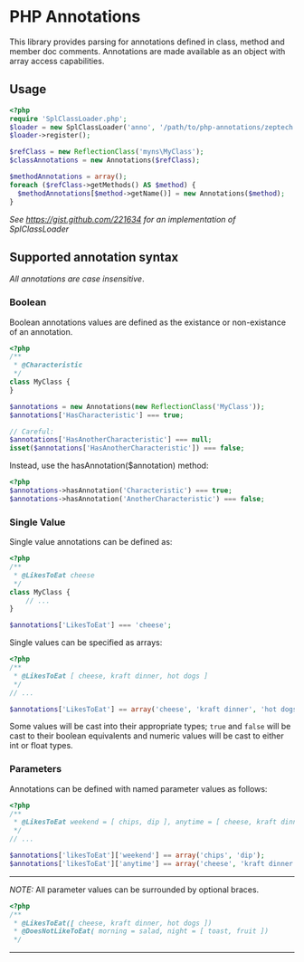# PHP Annotations

This library provides parsing for annotations defined in class, method and
member doc comments. Annotations are made available as an object with array
access capabilities.

## Usage

```php
<?php
require 'SplClassLoader.php';
$loader = new SplClassLoader('anno', '/path/to/php-annotations/zeptech');
$loader->register();

$refClass = new ReflectionClass('myns\MyClass');
$classAnnotations = new Annotations($refClass);

$methodAnnotations = array();
foreach ($refClass->getMethods() AS $method) {
  $methodAnnotations[$method->getName()] = new Annotations($method);
}
```
*See <https://gist.github.com/221634> for an implementation of SplClassLoader*

## Supported annotation syntax

_All annotations are case insensitive_.

### Boolean

Boolean annotations values are defined as the existance or non-existance of an
annotation.

```php
<?php
/**
 * @Characteristic
 */
class MyClass {
}

$annotations = new Annotations(new ReflectionClass('MyClass'));
$annotations['HasCharacteristic'] === true;

// Careful:
$annotations['HasAnotherCharacteristic'] === null;
isset($annotations['HasAnotherCharacteristic']) === false;
```

Instead, use the hasAnnotation($annotation) method:
```php
<?php
$annotations->hasAnnotation('Characteristic') === true;
$annotations->hasAnnotation('AnotherCharacteristic') === false;
```
### Single Value

Single value annotations can be defined as:

```php
<?php
/**
 * @LikesToEat cheese
 */
class MyClass {
    // ...
}

$annotations['LikesToEat'] === 'cheese';
```

Single values can be specified as arrays:

```php
<?php
/**
 * @LikesToEat [ cheese, kraft dinner, hot dogs ]
 */
// ...

$annotations['LikesToEat'] == array('cheese', 'kraft dinner', 'hot dogs');
```
Some values will be cast into their appropriate types; `true` and `false` will
be cast to their boolean equivalents and numeric values will be cast to either
int or float types.

### Parameters

Annotations can be defined with named parameter values as follows:

```php
<?php
/**
 * @LikesToEat weekend = [ chips, dip ], anytime = [ cheese, kraft dinner, hot dogs ]
 */
// ...

$annotations['likesToEat']['weekend'] == array('chips', 'dip');
$annotations['likesToEat']['anytime'] == array('cheese', 'kraft dinner', 'hot dogs');
```

* * *
_NOTE:_ All parameter values can be surrounded by optional braces.
```php
<?php
/**
 * @LikesToEat([ cheese, kraft dinner, hot dogs ])
 * @DoesNotLikeToEat( morning = salad, night = [ toast, fruit ])
 */
```
* * *

